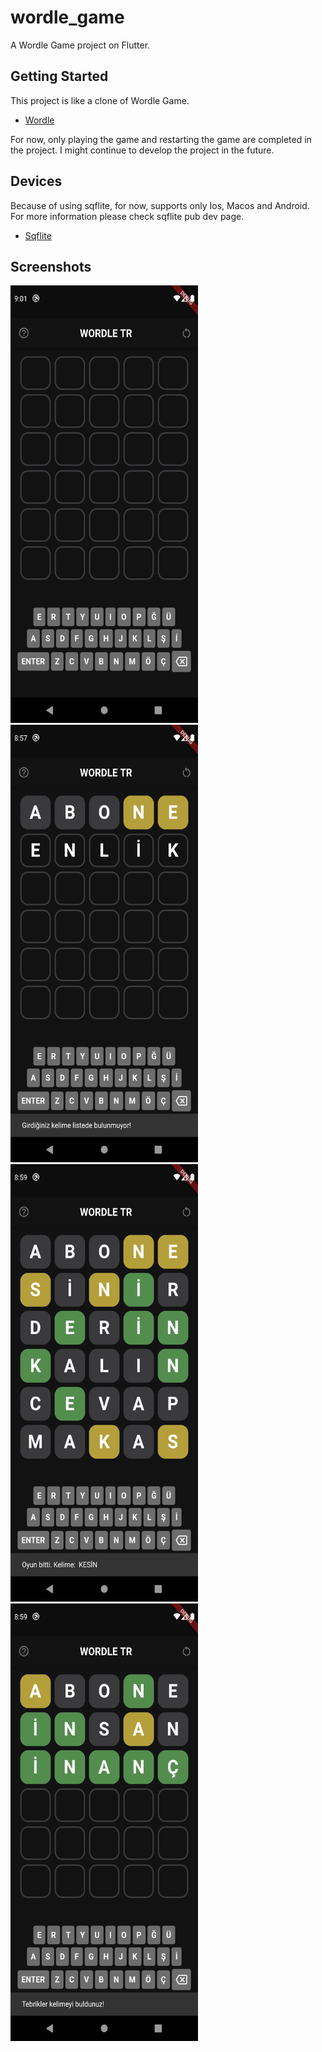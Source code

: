 # wordle_game

A Wordle Game project on Flutter.

## Getting Started

This project is like a clone of Wordle Game.

- [Wordle](https://www.nytimes.com/games/wordle/index.html)

For now, only playing the game and restarting the game are completed in the project. I might continue to develop the project in the future.

## Devices

Because of using sqflite, for now, supports only Ios, Macos and Android. For more information please check sqflite pub dev page.

- [Sqflite](https://pub.dev/packages/sqflite)

## Screenshots


<img src="https://raw.githubusercontent.com/asimkymk/wordle_game/main/screenshots/ss1.png?raw=true" alt="" data-canonical-src="https://raw.githubusercontent.com/asimkymk/wordle_game/main/screenshots/ss1.png?raw=true" width="300" height="700" />

<img src="https://raw.githubusercontent.com/asimkymk/wordle_game/main/screenshots/ss2.png?raw=true" alt="" data-canonical-src="https://raw.githubusercontent.com/asimkymk/wordle_game/main/screenshots/ss2.png?raw=true" width="300" height="700" />

<img src="https://raw.githubusercontent.com/asimkymk/wordle_game/main/screenshots/3.png?raw=true" alt="" data-canonical-src="https://raw.githubusercontent.com/asimkymk/wordle_game/main/screenshots/3.png?raw=true"  width="300" height="700" />

<img src="https://raw.githubusercontent.com/asimkymk/wordle_game/main/screenshots/4.png?raw=true" alt="" data-canonical-src="https://raw.githubusercontent.com/asimkymk/wordle_game/main/screenshots/4.png?raw=true"  width="300" height="700" />
